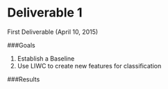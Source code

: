 Deliverable 1
=============

First Deliverable (April 10, 2015)

###Goals
1. Establish a Baseline
2. Use LIWC to create new features for classification


###Results
